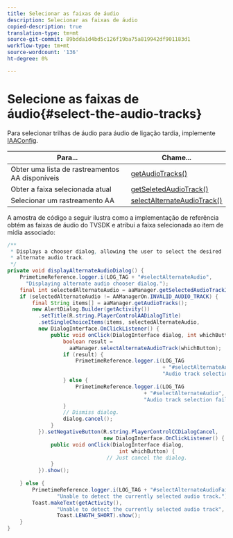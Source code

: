 ```yaml
---
title: Selecionar as faixas de áudio
description: Selecionar as faixas de áudio
copied-description: true
translation-type: tm+mt
source-git-commit: 89bdda1d4bd5c126f19ba75a819942df901183d1
workflow-type: tm+mt
source-wordcount: '136'
ht-degree: 0%

---
```



# Selecione as faixas de áudio{#select-the-audio-tracks}

Para selecionar trilhas de áudio para áudio de ligação tardia, implemente [IAAConfig](https://help.adobe.com/en_US/primetime/api/reference_implementation/android/javadoc/com/adobe/primetime/reference/config/IAAConfig.html).

| Para... | Chame... |
|---|---|
| Obter uma lista de rastreamentos AA disponíveis | [getAudioTracks()](https://help.adobe.com/en_US/primetime/api/reference_implementation/android/javadoc/com/adobe/primetime/reference/manager/AAManager.html#getAudioTracks()) |
| Obter a faixa selecionada atual | [getSeletedAudioTrack()](https://help.adobe.com/en_US/primetime/api/reference_implementation/android/javadoc/com/adobe/primetime/reference/manager/AAManager.html#getSelectedAudioTrack()) |
| Selecionar um rastreamento AA | [selectAlternateAudioTrack()](https://help.adobe.com/en_US/primetime/api/reference_implementation/android/javadoc/com/adobe/primetime/reference/manager/AAManager.html#selectAlternateAudioTrack(int)) |

A amostra de código a seguir ilustra como a implementação de referência obtém as faixas de áudio do TVSDK e atribui a faixa selecionada ao item de mídia associado:

```java
/** 
 * Displays a chooser dialog, allowing the user to select the desired 
 * alternate audio track. 
 */ 
private void displayAlternateAudioDialog() { 
    PrimetimeReference.logger.i(LOG_TAG + "#selectAlternateAudio", 
      "Displaying alternate audio chooser dialog."); 
    final int selectedAlternateAudio = aaManager.getSelectedAudioTrackIndex(); 
    if (selectedAlternateAudio != AAManagerOn.INVALID_AUDIO_TRACK) { 
        final String items[] = aaManager.getAudioTracks(); 
        new AlertDialog.Builder(getActivity()) 
          .setTitle(R.string.PlayerControlAADialogTitle) 
          .setSingleChoiceItems(items, selectedAlternateAudio, 
          new DialogInterface.OnClickListener() { 
              public void onClick(DialogInterface dialog, int whichButton) { 
                  boolean result =  
                    aaManager.selectAlternateAudioTrack(whichButton); 
                  if (result) { 
                      PrimetimeReference.logger.i(LOG_TAG 
                                                  + "#selectAlternateAudio", 
                                                  "Audio track selection successful"); 
                  } else { 
                      PrimetimeReference.logger.i(LOG_TAG 
                                            + "#selectAlternateAudio", 
                                            "Audio track selection failed"); 
                  } 
                  // Dismiss dialog. 
                  dialog.cancel(); 
              } 
          }).setNegativeButton(R.string.PlayerControlCCDialogCancel, 
                               new DialogInterface.OnClickListener() { 
              public void onClick(DialogInterface dialog, 
                                    int whichButton) { 
                                // Just cancel the dialog. 
              } 
          }).show(); 
 
    } else { 
        PrimetimeReference.logger.i(LOG_TAG + "#selectAlternateAudioFailed", 
                "Unable to detect the currently selected audio track."); 
        Toast.makeText(getActivity(), 
                "Unable to detect the currently selected audio track", 
                Toast.LENGTH_SHORT).show(); 
    } 
} 
```

